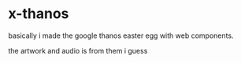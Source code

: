 # x-thanos

basically i made the google thanos easter egg with web components.

the artwork and audio is from them i guess
